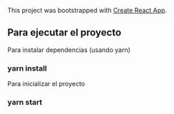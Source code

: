 This project was bootstrapped with [Create React App](https://github.com/facebook/create-react-app).

## Para ejecutar el proyecto

Para instalar dependencias (usando yarn)

### yarn install

Para inicializar el proyecto

### yarn start

